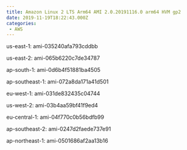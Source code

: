 ```yaml
---
title: Amazon Linux 2 LTS Arm64 AMI 2.0.20191116.0 arm64 HVM gp2
date: 2019-11-19T18:22:43.000Z
categories:
 - AWS
---
```


us-east-1: ami-035240afa793cddbb

us-east-2: ami-065b6220c7de34787

ap-south-1: ami-0d6b4f51881ba4505

ap-southeast-1: ami-072a8da171a41d501

eu-west-1: ami-031de832435c04744

us-west-2: ami-03b4aa59bf41f9ed4

eu-central-1: ami-04f770c0b56bdfb99

ap-southeast-2: ami-0247d2faede737e91

ap-northeast-1: ami-0501686af2aa13b16

